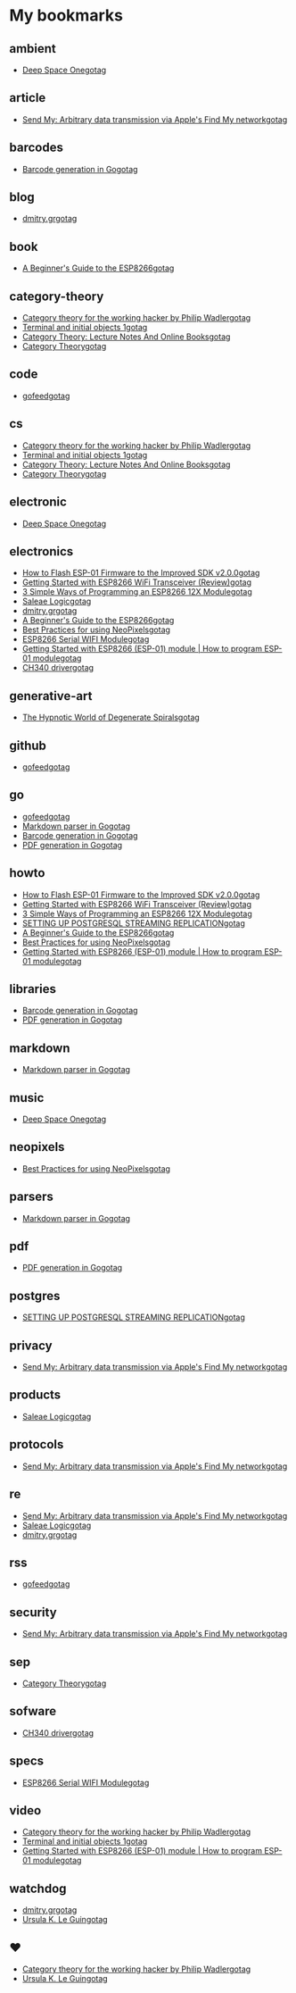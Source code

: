# My bookmarks

  ## ambient
 * [Deep Space One](https://somafm.com/deepspaceone/index.html)[gotag](#go)
 ## article
 * [Send My: Arbitrary data transmission via Apple's Find My network](https://positive.security/blog/send-my)[gotag](#go)
 ## barcodes
 * [Barcode generation in Go](https://github.com/boombuler/barcode/)[gotag](#go)
 ## blog
 * [dmitry.gr](https://dmitry.gr)[gotag](#go)
 ## book
 * [A Beginner's Guide to the ESP8266](https://tttapa.github.io/ESP8266/Chap01%20-%20ESP8266.html)[gotag](#go)
 ## category-theory
 * [Category theory for the working hacker by Philip Wadler](https://youtu.be/V10hzjgoklA)[gotag](#go)
 * [Terminal and initial objects 1](https://youtu.be/yeQcmxM2e5I)[gotag](#go)
 * [Category Theory: Lecture Notes And Online Books](https://www.logicmatters.net/categories/)[gotag](#go)
 * [Category Theory](https://plato.stanford.edu/entries/category-theory/)[gotag](#go)
 ## code
 * [gofeed](https://github.com/mmcdole/gofeed)[gotag](#go)
 ## cs
 * [Category theory for the working hacker by Philip Wadler](https://youtu.be/V10hzjgoklA)[gotag](#go)
 * [Terminal and initial objects 1](https://youtu.be/yeQcmxM2e5I)[gotag](#go)
 * [Category Theory: Lecture Notes And Online Books](https://www.logicmatters.net/categories/)[gotag](#go)
 * [Category Theory](https://plato.stanford.edu/entries/category-theory/)[gotag](#go)
 ## electronic
 * [Deep Space One](https://somafm.com/deepspaceone/index.html)[gotag](#go)
 ## electronics
 * [How to Flash ESP-01 Firmware to the Improved SDK v2.0.0](https://www.allaboutcircuits.com/projects/flashing-the-ESP-01-firmware-to-SDK-v2.0.0-is-easier-now/)[gotag](#go)
 * [Getting Started with ESP8266 WiFi Transceiver (Review)](https://randomnerdtutorials.com/getting-started-with-esp8266-wifi-transceiver-review/)[gotag](#go)
 * [3 Simple Ways of Programming an ESP8266 12X Module](https://www.instructables.com/3-Simple-Ways-of-Programming-an-ESP8266-12X-Module/)[gotag](#go)
 * [Saleae Logic](https://www.saleae.com/)[gotag](#go)
 * [dmitry.gr](https://dmitry.gr)[gotag](#go)
 * [A Beginner's Guide to the ESP8266](https://tttapa.github.io/ESP8266/Chap01%20-%20ESP8266.html)[gotag](#go)
 * [Best Practices for using NeoPixels](https://learn.adafruit.com/adafruit-neopixel-uberguide/best-practices)[gotag](#go)
 * [ESP8266 Serial WIFI Module](https://www.itead.cc/wiki/ESP8266_Serial_WIFI_Module)[gotag](#go)
 * [Getting Started with ESP8266 (ESP-01) module | How to program ESP-01 module](https://www.youtube.com/watch?v=uqx2Z4bWjOs)[gotag](#go)
 * [CH340 driver](https://cdn.sparkfun.com/assets/learn_tutorials/5/9/7/)[gotag](#go)
 ## generative-art
 * [The Hypnotic World of Degenerate Spirals](https://www.dogatekin.com/blog/hypnotic-degenerate-spirals/)[gotag](#go)
 ## github
 * [gofeed](https://github.com/mmcdole/gofeed)[gotag](#go)
 ## go
 * [gofeed](https://github.com/mmcdole/gofeed)[gotag](#go)
 * [Markdown parser in Go](https://github.com/yuin/goldmark)[gotag](#go)
 * [Barcode generation in Go](https://github.com/boombuler/barcode/)[gotag](#go)
 * [PDF generation in Go](https://github.com/jung-kurt/gofpdf)[gotag](#go)
 ## howto
 * [How to Flash ESP-01 Firmware to the Improved SDK v2.0.0](https://www.allaboutcircuits.com/projects/flashing-the-ESP-01-firmware-to-SDK-v2.0.0-is-easier-now/)[gotag](#go)
 * [Getting Started with ESP8266 WiFi Transceiver (Review)](https://randomnerdtutorials.com/getting-started-with-esp8266-wifi-transceiver-review/)[gotag](#go)
 * [3 Simple Ways of Programming an ESP8266 12X Module](https://www.instructables.com/3-Simple-Ways-of-Programming-an-ESP8266-12X-Module/)[gotag](#go)
 * [SETTING UP POSTGRESQL STREAMING REPLICATION](https://www.cybertec-postgresql.com/en/setting-up-postgresql-streaming-replication/)[gotag](#go)
 * [A Beginner's Guide to the ESP8266](https://tttapa.github.io/ESP8266/Chap01%20-%20ESP8266.html)[gotag](#go)
 * [Best Practices for using NeoPixels](https://learn.adafruit.com/adafruit-neopixel-uberguide/best-practices)[gotag](#go)
 * [Getting Started with ESP8266 (ESP-01) module | How to program ESP-01 module](https://www.youtube.com/watch?v=uqx2Z4bWjOs)[gotag](#go)
 ## libraries
 * [Barcode generation in Go](https://github.com/boombuler/barcode/)[gotag](#go)
 * [PDF generation in Go](https://github.com/jung-kurt/gofpdf)[gotag](#go)
 ## markdown
 * [Markdown parser in Go](https://github.com/yuin/goldmark)[gotag](#go)
 ## music
 * [Deep Space One](https://somafm.com/deepspaceone/index.html)[gotag](#go)
 ## neopixels
 * [Best Practices for using NeoPixels](https://learn.adafruit.com/adafruit-neopixel-uberguide/best-practices)[gotag](#go)
 ## parsers
 * [Markdown parser in Go](https://github.com/yuin/goldmark)[gotag](#go)
 ## pdf
 * [PDF generation in Go](https://github.com/jung-kurt/gofpdf)[gotag](#go)
 ## postgres
 * [SETTING UP POSTGRESQL STREAMING REPLICATION](https://www.cybertec-postgresql.com/en/setting-up-postgresql-streaming-replication/)[gotag](#go)
 ## privacy
 * [Send My: Arbitrary data transmission via Apple's Find My network](https://positive.security/blog/send-my)[gotag](#go)
 ## products
 * [Saleae Logic](https://www.saleae.com/)[gotag](#go)
 ## protocols
 * [Send My: Arbitrary data transmission via Apple's Find My network](https://positive.security/blog/send-my)[gotag](#go)
 ## re
 * [Send My: Arbitrary data transmission via Apple's Find My network](https://positive.security/blog/send-my)[gotag](#go)
 * [Saleae Logic](https://www.saleae.com/)[gotag](#go)
 * [dmitry.gr](https://dmitry.gr)[gotag](#go)
 ## rss
 * [gofeed](https://github.com/mmcdole/gofeed)[gotag](#go)
 ## security
 * [Send My: Arbitrary data transmission via Apple's Find My network](https://positive.security/blog/send-my)[gotag](#go)
 ## sep
 * [Category Theory](https://plato.stanford.edu/entries/category-theory/)[gotag](#go)
 ## sofware
 * [CH340 driver](https://cdn.sparkfun.com/assets/learn_tutorials/5/9/7/)[gotag](#go)
 ## specs
 * [ESP8266 Serial WIFI Module](https://www.itead.cc/wiki/ESP8266_Serial_WIFI_Module)[gotag](#go)
 ## video
 * [Category theory for the working hacker by Philip Wadler](https://youtu.be/V10hzjgoklA)[gotag](#go)
 * [Terminal and initial objects 1](https://youtu.be/yeQcmxM2e5I)[gotag](#go)
 * [Getting Started with ESP8266 (ESP-01) module | How to program ESP-01 module](https://www.youtube.com/watch?v=uqx2Z4bWjOs)[gotag](#go)
 ## watchdog
 * [dmitry.gr](https://dmitry.gr)[gotag](#go)
 * [Ursula K. Le Guin](https://www.ursulakleguin.com/home/)[gotag](#go)
 ## ❤
 * [Category theory for the working hacker by Philip Wadler](https://youtu.be/V10hzjgoklA)[gotag](#go)
 * [Ursula K. Le Guin](https://www.ursulakleguin.com/home/)[gotag](#go)
